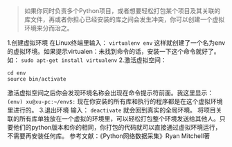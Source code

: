 > 如果你同时负责多个Python项目，或者想要轻松打包某个项目及其关联的库文件，再或者你担心已经安装的库之间会发生冲突，你可以创建一个虚拟环境来分而治之。

1.创建虚拟环境
在Linux终端里输入：
```virtualenv env```
这样就创建了一个名为env的虚拟环境。如果提示virtualen：未找到命令的话，安装一下这个命令就好了。如：
```sudo apt-get install virtualenv```
2.激活虚拟空间：
```
cd env
source bin/activate
```
激活虚拟空间之后你会发现环境名称会出现在命令提示符前面。我这里显示：
```(env) xu@xu-pc:~/env$:```
现在你安装的所有库和执行的程序都是在这个虚拟环境里进行的。
3.退出环境
输入：
```deactivate```
就会回到真实的全局环境。
将项目关联的所有库单独放在一个虚拟的环境里，可以轻松打包整个环境发送给其他人。只要他们的python版本和你的相同，你打包的代码就可以直接通过虚拟环境运行，不需要再安装任何库。
参考文献：《Python网络数据采集》Ryan Mitchell著
